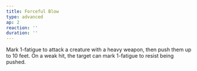 ```yaml
---
title: Forceful Blow
type: advanced
ap: 2
reaction: ''
duration: ''
---
```

Mark 1-fatigue to attack a creature with a heavy weapon, then push them up to 10 feet. On a weak hit, the target can mark 1-fatigue to resist being pushed.
